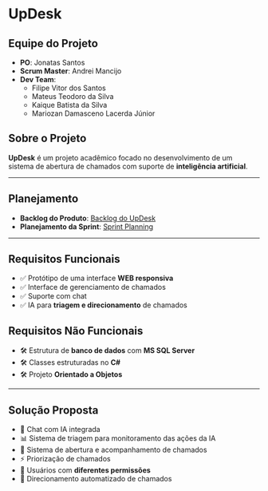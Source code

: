 # UpDesk

## Equipe do Projeto
- **PO**: Jonatas Santos  
- **Scrum Master**: Andrei Mancijo  
- **Dev Team**:
  - Filipe Vitor dos Santos
  - Mateus Teodoro da Silva  
  - Kaique Batista da Silva  
  - Mariozan Damasceno Lacerda Júnior  

## Sobre o Projeto
**UpDesk** é um projeto acadêmico focado no desenvolvimento de um sistema de abertura de chamados com suporte de **inteligência artificial**.

---

## Planejamento
- **Backlog do Produto**: [Backlog do UpDesk](https://github.com/mancijo/serviceDesk/blob/useCase/planning/Backlog%20UpDesk.md)  
- **Planejamento da Sprint**: [Sprint Planning](https://github.com/mancijo/serviceDesk/blob/useCase/planning/sprintPlanning.md)

---


## Requisitos Funcionais
- ✅ Protótipo de uma interface **WEB responsiva**  
- ✅ Interface de gerenciamento de chamados  
- ✅ Suporte com chat  
- ✅ IA para **triagem e direcionamento** de chamados  

## Requisitos Não Funcionais
- 🛠 Estrutura de **banco de dados** com **MS SQL Server**  
- 🛠 Classes estruturadas no **C#**  
- 🛠 Projeto **Orientado a Objetos**

---

## Solução Proposta
- 🤖 Chat com IA integrada  
- 📊 Sistema de triagem para monitoramento das ações da IA  
- 📝 Sistema de abertura e acompanhamento de chamados  
- ⚡ Priorização de chamados  
- 👥 Usuários com **diferentes permissões**  
- 🎯 Direcionamento automatizado de chamados  
